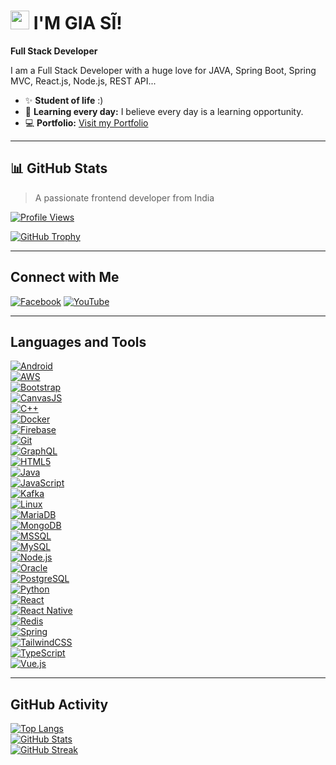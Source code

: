 # <img src="https://emojis.slackmojis.com/emojis/images/1531849430/4246/blob-sunglasses.gif?1531849430" width="30"/> I'M GIA SĨ!
**Full Stack Developer**

I am a Full Stack Developer with a huge love for JAVA, Spring Boot, Spring MVC, React.js, Node.js, REST API...

- ✨ **Student of life** :)
- 🌱 **Learning every day:** I believe every day is a learning opportunity.
- 💻 **Portfolio:** [Visit my Portfolio](https://github.com/giasinguyen)

---

## 📊 GitHub Stats

> A passionate frontend developer from India

[![Profile Views](https://komarev.com/ghpvc/?username=giasinguyen&label=Profile%20views&color=0e75b6&style=flat)](https://github.com/giasinguyen)

[![GitHub Trophy](https://github-profile-trophy.vercel.app/?username=giasinguyen)](https://github.com/ryo-ma/github-profile-trophy)

---

## Connect with Me

[![Facebook](https://raw.githubusercontent.com/rahuldkjain/github-profile-readme-generator/master/src/images/icons/Social/facebook.svg)](https://fb.com/user.ntgs)
[![YouTube](https://raw.githubusercontent.com/rahuldkjain/github-profile-readme-generator/master/src/images/icons/Social/youtube.svg)](https://www.youtube.com/c/giasinguyen)

---

## Languages and Tools

[![Android](https://raw.githubusercontent.com/devicons/devicon/master/icons/android/android-original-wordmark.svg)](https://developer.android.com)  
[![AWS](https://raw.githubusercontent.com/devicons/devicon/master/icons/amazonwebservices/amazonwebservices-original-wordmark.svg)](https://aws.amazon.com)  
[![Bootstrap](https://raw.githubusercontent.com/devicons/devicon/master/icons/bootstrap/bootstrap-plain-wordmark.svg)](https://getbootstrap.com)  
[![CanvasJS](https://raw.githubusercontent.com/Hardik0307/Hardik0307/master/assets/canvasjs-charts.svg)](https://canvasjs.com)  
[![C++](https://raw.githubusercontent.com/devicons/devicon/master/icons/cplusplus/cplusplus-original.svg)](https://www.w3schools.com/cpp/)  
[![Docker](https://raw.githubusercontent.com/devicons/devicon/master/icons/docker/docker-original-wordmark.svg)](https://www.docker.com/)  
[![Firebase](https://www.vectorlogo.zone/logos/firebase/firebase-icon.svg)](https://firebase.google.com/)  
[![Git](https://www.vectorlogo.zone/logos/git-scm/git-scm-icon.svg)](https://git-scm.com/)  
[![GraphQL](https://www.vectorlogo.zone/logos/graphql/graphql-icon.svg)](https://graphql.org)  
[![HTML5](https://raw.githubusercontent.com/devicons/devicon/master/icons/html5/html5-original-wordmark.svg)](https://www.w3.org/html/)  
[![Java](https://raw.githubusercontent.com/devicons/devicon/master/icons/java/java-original.svg)](https://www.java.com)  
[![JavaScript](https://raw.githubusercontent.com/devicons/devicon/master/icons/javascript/javascript-original.svg)](https://developer.mozilla.org/en-US/docs/Web/JavaScript)  
[![Kafka](https://www.vectorlogo.zone/logos/apache_kafka/apache_kafka-icon.svg)](https://kafka.apache.org/)  
[![Linux](https://raw.githubusercontent.com/devicons/devicon/master/icons/linux/linux-original.svg)](https://www.linux.org/)  
[![MariaDB](https://www.vectorlogo.zone/logos/mariadb/mariadb-icon.svg)](https://mariadb.org/)  
[![MongoDB](https://raw.githubusercontent.com/devicons/devicon/master/icons/mongodb/mongodb-original-wordmark.svg)](https://www.mongodb.com/)  
[![MSSQL](https://www.svgrepo.com/show/303229/microsoft-sql-server-logo.svg)](https://www.microsoft.com/en-us/sql-server)  
[![MySQL](https://raw.githubusercontent.com/devicons/devicon/master/icons/mysql/mysql-original-wordmark.svg)](https://www.mysql.com/)  
[![Node.js](https://raw.githubusercontent.com/devicons/devicon/master/icons/nodejs/nodejs-original-wordmark.svg)](https://nodejs.org)  
[![Oracle](https://raw.githubusercontent.com/devicons/devicon/master/icons/oracle/oracle-original.svg)](https://www.oracle.com/)  
[![PostgreSQL](https://raw.githubusercontent.com/devicons/devicon/master/icons/postgresql/postgresql-original-wordmark.svg)](https://www.postgresql.org)  
[![Python](https://raw.githubusercontent.com/devicons/devicon/master/icons/python/python-original.svg)](https://www.python.org)  
[![React](https://raw.githubusercontent.com/devicons/devicon/master/icons/react/react-original-wordmark.svg)](https://reactjs.org/)  
[![React Native](https://reactnative.dev/img/header_logo.svg)](https://reactnative.dev/)  
[![Redis](https://raw.githubusercontent.com/devicons/devicon/master/icons/redis/redis-original-wordmark.svg)](https://redis.io)  
[![Spring](https://www.vectorlogo.zone/logos/springio/springio-icon.svg)](https://spring.io/)  
[![TailwindCSS](https://www.vectorlogo.zone/logos/tailwindcss/tailwindcss-icon.svg)](https://tailwindcss.com/)  
[![TypeScript](https://raw.githubusercontent.com/devicons/devicon/master/icons/typescript/typescript-original.svg)](https://www.typescriptlang.org/)  
[![Vue.js](https://raw.githubusercontent.com/devicons/devicon/master/icons/vuejs/vuejs-original-wordmark.svg)](https://vuejs.org/)

---

## GitHub Activity

[![Top Langs](https://github-readme-stats.vercel.app/api/top-langs?username=giasinguyen&show_icons=true&locale=en&layout=compact)](https://github.com/giasinguyen)  
[![GitHub Stats](https://github-readme-stats.vercel.app/api?username=giasinguyen&show_icons=true&locale=en)](https://github.com/giasinguyen)  
[![GitHub Streak](https://github-readme-streak-stats.herokuapp.com/?user=giasinguyen&)](https://github.com/giasinguyen)

